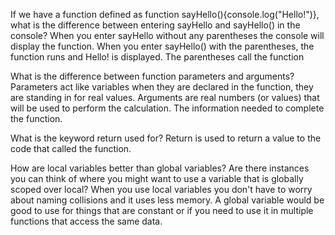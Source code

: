 If we have a function defined as function sayHello(){console.log("Hello!")}, what is the difference between entering sayHello and sayHello() in the console?
  When you enter sayHello without any parentheses the console will display the function. When you enter sayHello() with the parentheses, the function runs and Hello! is displayed. The parentheses call the function

What is the difference between function parameters and arguments?
  Parameters act like variables when they are declared in the function, they are standing in for real values. Arguments are real numbers (or values) that will be used to perform the calculation. The information needed to complete the function.

What is the keyword return used for?
  Return is used to return a value to the code that called the function.

How are local variables better than global variables? Are there instances you can think of where you might want to use a variable that is globally scoped over local?
  When you use local variables you don't have to worry about naming collisions and it uses less memory. A global variable would be good to use for things that are constant or if you need to use it in multiple functions that access the same data.
